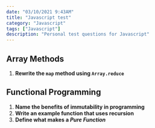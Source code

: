 ```yaml
---
date: "03/10/2021 9:43AM"
title: "Javascript test"
category: "Javascript"
tags: ["Javascript"]
description: "Personal test questions for Javascript"
---
```


## Array Methods

1. **Rewrite the `map` method using `Array.reduce`**

## Functional Programming

1. **Name the benefits of immutability in programming**
2. **Write an example function that uses recursion**
3. **Define what makes a _Pure Function_**
